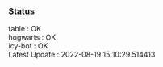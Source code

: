 ### Status


table : OK  
hogwarts : OK  
icy-bot : OK  
Latest Update : 2022-08-19 15:10:29.514413
